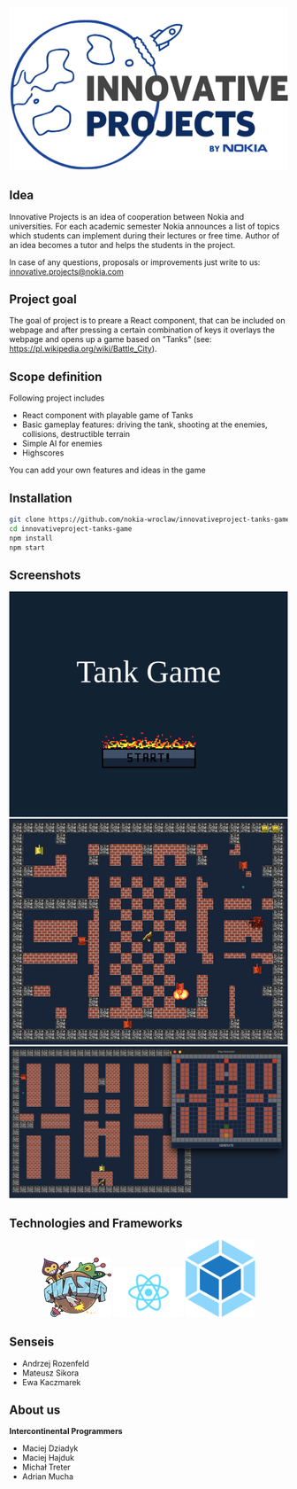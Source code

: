 <p align="center">
  <img src="https://github.com/nokia-wroclaw/innovativeproject-tanks-game/blob/repare_react_branch/assets/readme/innovative_logo.png" alt="Innovative Project"/>
</p>

## Idea
Innovative Projects is an idea of cooperation between Nokia and universities. For each academic semester Nokia announces a list of topics which students can implement during their lectures or free time. Author of an idea becomes a tutor and helps the students in the project.

In case of any questions, proposals or improvements just write to us: innovative.projects@nokia.com

## Project goal
The goal of project is to preare a React component, that can be included on webpage
and after pressing a certain combination of keys it overlays the webpage
and opens up a game based on "Tanks" (see: https://pl.wikipedia.org/wiki/Battle_City).

## Scope definition
Following project includes
<ul>
  <li>React component with playable game of Tanks</li>
  <li>Basic gameplay features: driving the tank, shooting at the enemies, collisions, destructible terrain</li>
  <li>Simple AI for enemies</li>
  <li>Highscores</li>
</ul>
You can add your own features and ideas in the game

## Installation
```bash
git clone https://github.com/nokia-wroclaw/innovativeproject-tanks-game.git
cd innovativeproject-tanks-game
npm install
npm start
```

## Screenshots
<p align="center">
  <img src="https://github.com/nokia-wroclaw/innovativeproject-tanks-game/blob/repare_react_branch/assets/readme/scr1.png" alt="Main menu"/>
  <img src="https://github.com/nokia-wroclaw/innovativeproject-tanks-game/blob/repare_react_branch/assets/readme/scr2.png" alt="Gameplay"/>
  <img src="https://github.com/nokia-wroclaw/innovativeproject-tanks-game/blob/repare_react_branch/assets/readme/scr3.png" alt="Generator"/>
</p>

## Technologies and Frameworks
<p align="center">
  <img width="25%" src="https://github.com/nokia-wroclaw/innovativeproject-tanks-game/blob/repare_react_branch/assets/readme/phaser-logo.png" alt="Phaser"/>
  <img width="25%" src="https://github.com/nokia-wroclaw/innovativeproject-tanks-game/blob/repare_react_branch/assets/readme/react-logo.png" alt="React"/>
  <img width="25%" src="https://github.com/nokia-wroclaw/innovativeproject-tanks-game/blob/repare_react_branch/assets/readme/wpack-logo.png" alt="Webpack"/>
</p>

## Senseis
<ul>
  <li>Andrzej Rozenfeld</li>
  <li>Mateusz Sikora</li>
  <li>Ewa Kaczmarek</li>
</ul>

## About us
<b>Intercontinental Programmers</b>
<ul>
  <li>Maciej Dziadyk</li>
  <li>Maciej Hajduk</li>
  <li>Michał Treter</li>
  <li>Adrian Mucha</li>
</ul>
